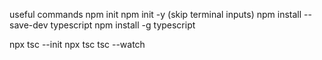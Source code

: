 useful commands
npm init
npm init -y (skip terminal inputs)
npm install --save-dev typescript
npm install -g typescript

npx tsc --init
npx tsc
tsc --watch

